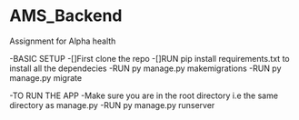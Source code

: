 # AMS_Backend
Assignment for Alpha health

-BASIC SETUP 
-[]First clone the repo
-[]RUN pip install requirements.txt to install all the dependecies
-RUN py manage.py makemigrations
-RUN py manage.py migrate

-TO RUN THE APP
-Make sure you are in the root directory i.e the same directory as manage.py
-RUN py manage.py runserver
